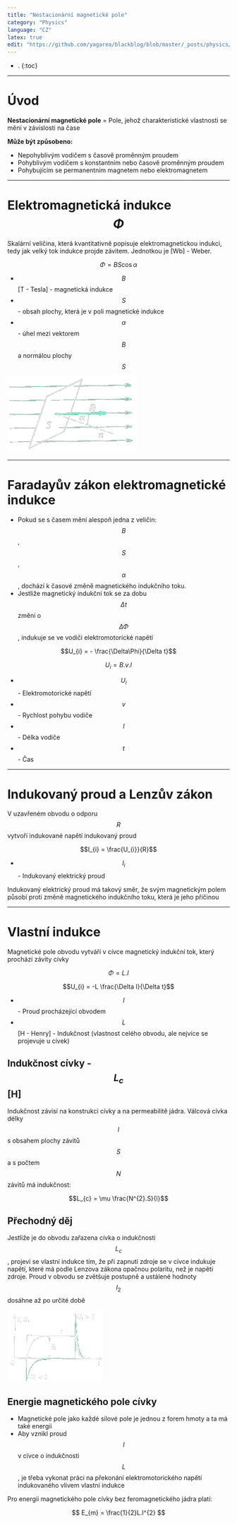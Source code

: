 ```yaml
---
title: "Nestacionární magnetické pole"
category: "Physics"
language: "CZ"
latex: true
edit: "https://github.com/yagarea/blackblog/blob/master/_posts/physics/2020-05-24-necestacionarni-magneticke-pole.md?plain=1"
---
```


- .
{:toc}
---

# Úvod

**Nestacionární magnetické pole** = Pole, jehož charakteristické vlastnosti se mění v závislosti na čase

**Může být způsobeno:**

- Nepohyblivým vodičem s časově proměnným proudem
- Pohyblivým vodičem s konstantním nebo časově proměnným proudem
- Pohybujícím se permanentním magnetem nebo elektromagnetem

---

# Elektromagnetická indukce $$\Phi$$
Skalární veličina, která kvantitativně popisuje elektromagnetickou indukci, tedy jak velký tok indukce projde závitem. Jednotkou je [Wb] - Weber.

$$ \Phi = BS\cos\alpha $$

- $$B$$ [T - Tesla] - magnetická indukce
- $$S$$ - obsah plochy, která je v poli magnetické indukce
- $$\alpha$$ - úhel mezi vektorem $$B$$ a normálou plochy $$S$$

![Tok magnetické indukce](/assets/img/physics/nestacionarni-magneticke-pole/tok-magneticke-indukce.png)

---

# Faradayův zákon elektromagnetické indukce
- Pokud se s časem mění alespoň jedna z veličin: $$B$$, $$S$$, $$\alpha$$, dochází k časové změně magnetického indukčního toku.
- Jestliže magnetický indukční tok se za dobu $$\Delta t$$ změní o $$\Delta\Phi$$, indukuje se ve vodiči elektromotorické napětí

$$U_{i} = - \frac{\Delta\Phi}{\Delta t}$$

$$U_{i} = B.v.l$$

- $$U_{i}$$ - Elektromotorické napětí
- $$v$$ - Rychlost pohybu vodiče
- $$l$$ - Délka vodiče
- $$t$$ - Čas

---

# Indukovaný proud a Lenzův zákon
V uzavřeném obvodu o odporu $$R$$ vytvoří indukované napětí indukovaný proud

$$I_{i} = \frac{U_{i}}{R}$$

- $$I_{i}$$ - Indukovaný elektrický proud

Indukovaný elektrický proud má takový směr, že svým magnetickým polem působí proti změně magnetického indukčního toku, která je jeho příčinou 

---

# Vlastní indukce
Magnetické pole obvodu vytváří v cívce magnetický indukční tok, který prochází závity cívky

$$\Phi = L.I$$

$$U_{i} = -L \frac{\Delta I}{\Delta t}$$

- $$I$$ - Proud procházející obvodem
- $$L$$ [H - Henry] - Indukčnost (vlastnost celého obvodu, ale nejvíce se projevuje u cívek)

## Indukčnost cívky - $$L_{c}$$ [H]
Indukčnost závisí na konstrukci cívky a na permeabilitě jádra. Válcová cívka délky $$l$$ s obsahem plochy závitů $$S$$ a s počtem $$N$$ závitů má indukčnost:

$$L_{c} = \mu \frac{N^{2}.S}{l}$$

## Přechodný děj
Jestliže je do obvodu zařazena cívka o indukčnosti $$L_{c}$$, projeví se vlastní indukce tím, že při zapnutí zdroje se v cívce indukuje napětí, které má podle Lenzova zákona opačnou polaritu, než je napětí zdroje. Proud v obvodu se zvětšuje postupně a ustálené hodnoty $$I_{2}$$ dosáhne až po určité době

![Přechodný děj](/assets/img/physics/nestacionarni-magneticke-pole/prechodny-dej.png)

## Energie magnetického pole cívky
- Magnetické pole jako každé silové pole je jednou z forem hmoty a ta má také energii
- Aby vznikl proud $$I$$ v cívce o indukčnosti $$L$$, je třeba vykonat práci na překonání elektromotorického napětí indukovaného vlivem vlastní indukce

Pro energii magnetického pole cívky bez feromagnetického jádra platí:

$$ E_{m} = \frac{1}{2}L.I^{2} $$
